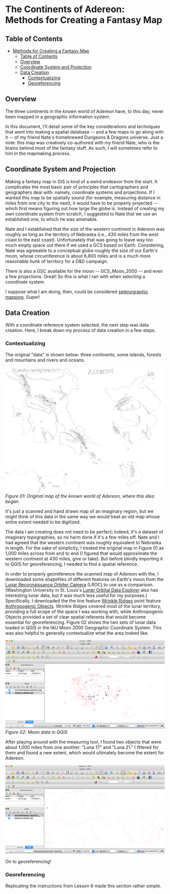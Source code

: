 # The Continents of Adereon: Methods for Creating a Fantasy Map

## Table of Contents

<!-- TOC depthTo:3 -->

- [Methods for Creating a Fantasy Map](#methods-for-creating-a-fantasy-map)
  - [Table of Contents](#table-of-contents)
  - [Overview](#overview)
  - [Coordinate System and Projection](#coordinate-system-and-projection)
  - [Data Creation](#data-creation)
    - [Contextualizing](#contextualizing)
    - [Georeferencing](#georeferencing)

<!-- /TOC -->

## Overview

The three continents in the known world of Adereon have, to this day, never been mapped in a geographic information system.

In this document, I'll detail some of the key considerations and techniques that went into making a spatial database -- and a few maps to go along with it -- of my friend Nate's homebrewed Dungeons & Dragons universe.  Just a note: this map was creatively co-authored with my friend Nate, who is the brains behind most of the fantasy stuff. As such, I will sometimes refer to him in the mapmaking process.

## Coordinate System and Projection

Making a fantasy map in GIS is kind of a weird endeavor from the start. It complicates the most basic pair of principles that cartographers and geographers deal with: namely, coordinate systems and projections. If I wanted this map to be spatially sound (for example, measuring distance in miles from one city to the next), it would have to be properly projected -- which first means figuring out how large the globe is. Instead of creating my own coordinate system from scratch, I suggested to Nate that we use an established one, to which he was amenable.

Nate and I established that the size of the western continent in Adereon was roughly as long as the territory of Nebraska (i.e., 430 miles from the west coast to the east coast). Unfortunately that was going to leave way too much empty space out there if we used a GCS based on Earth. Considering, Nate was agreeable to a conceptual globe roughly the size of our Earth's moon, whose circumference is about 6,800 miles and is a much more reasonable hunk of territory for a D&D campaign.

There is also a GSC available for the moon -- GCS_Moon_2000 -- and even a few projections. Great! So this is what I ran with when selecting a coordinate system.

I suppose what I am doing, then, could be considered [selenographic mapping](https://en.wikipedia.org/wiki/Selenographic_coordinates). Super!

## Data Creation

With a coordinate reference system selected, the next step was data creation. Here, I break down my process of data creation in a few steps.

### Contextualizing

The original "data" is shown below: three continents, some islands, forests and mountains and rivers and oceans.

![Adereon topo map](screenshots-and-images/figure-01.png)
*Figure 01: Original map of the known world of Adereon, where this idea began*

It's just a scanned and hand drawn map of an imaginary region, but we might think of this data in the same way we would treat an old map whose entire extent needed to be digitized.

The data I am creating does not need to be perfect; indeed, it's a dataset of imaginary topographies, so no harm done if it's a few miles off. Nate and I had agreed that the western continent was roughly equivalent to Nebraska in length. For the sake of simplicity, I treated the original map in Figure 01 as 1,000 miles across from end to end (I figured that would approximate the western continent at 430 miles, give or take). But before blindly importing it to QGIS for georeferencing, I needed to find a spatial reference.

In order to properly georeference the scanned map of Adereon with the, I downloaded some shapefiles of different features on Earth's moon from the [Lunar Reconnaissance Orbiter Camera](http://lroc.sese.asu.edu/about) (LROC) to use as a comparison. (Washington University in St. Louis's [Lunar Orbital Data Explorer](https://ode.rsl.wustl.edu/mars/coverage/ODE_Moon_shapefile.html) also has interesting lunar data, but it was much less useful for my purposes.) Specifically, I downloaded the the line feature [Wrinkle Ridges](http://wms.lroc.asu.edu/lroc/view_rdr/SHAPEFILE_WRINKLE_RIDGES) point feature [Anthropogenic Objects](http://wms.lroc.asu.edu/lroc/view_rdr/SHAPEFILE_ANTHROPOGENIC_OBJECTS). Wrinkle Ridges covered most of the lunar territory, providing a full scope of the space I was working with, while Anthropogenic Objects provided a set of clear spatial referents that would become essential for georeferencing. Figure 02 shows the two sets of lunar data loaded in QGIS in the IAU Moon 2000 Geographic Coordinate System. This was also helpful to generally contextualize what the area looked like.

![Moon data in QGIS](screenshots-and-images/figure-02.png)
*Figure 02: Moon data in QGIS*

After playing around with the measuring tool, I found two objects that were about 1,000 miles from one another: "Luna 17" and "Luna 21." I filtered for them and found a new extent, which would ultimately become the extent for Adereon.

![Extent for Adereon](screenshots-and-images/figure-03.png)

On to georeferencing!

### Georeferencing

Replicating the instructions from Lesson 6 made this section rather simple.
